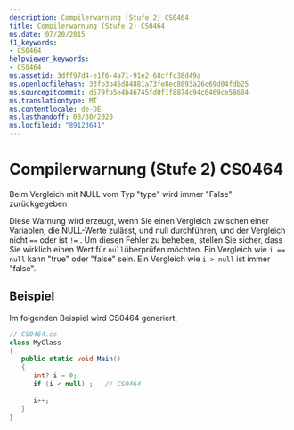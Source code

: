 ```yaml
---
description: Compilerwarnung (Stufe 2) CS0464
title: Compilerwarnung (Stufe 2) CS0464
ms.date: 07/20/2015
f1_keywords:
- CS0464
helpviewer_keywords:
- CS0464
ms.assetid: 3dff97d4-e1f6-4a71-91e2-68cffc38d49a
ms.openlocfilehash: 33fb3b46d84881a73fe8ec8893a26c69d04fdb25
ms.sourcegitcommit: d579fb5e4b46745fd0f1f8874c94c6469ce58604
ms.translationtype: MT
ms.contentlocale: de-DE
ms.lasthandoff: 08/30/2020
ms.locfileid: "89123641"
---
```

# <a name="compiler-warning-level-2-cs0464"></a>Compilerwarnung (Stufe 2) CS0464
Beim Vergleich mit NULL vom Typ "type" wird immer "False" zurückgegeben  
  
 Diese Warnung wird erzeugt, wenn Sie einen Vergleich zwischen einer Variablen, die NULL-Werte zulässt, und null durchführen, und der Vergleich nicht `==` oder ist `!=` . Um diesen Fehler zu beheben, stellen Sie sicher, dass Sie wirklich einen Wert für `null`überprüfen möchten. Ein Vergleich wie `i == null` kann "true" oder "false" sein. Ein Vergleich wie `i > null` ist immer "false".  
  
## <a name="example"></a>Beispiel  
 Im folgenden Beispiel wird CS0464 generiert.  
  
```csharp  
// CS0464.cs  
class MyClass  
{  
   public static void Main()  
   {  
      int? i = 0;  
      if (i < null) ;   // CS0464  
  
      i++;  
   }  
}  
```
